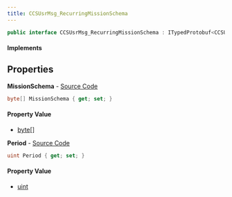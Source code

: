 ```yaml
---
title: CCSUsrMsg_RecurringMissionSchema
---
```


```csharp
public interface CCSUsrMsg_RecurringMissionSchema : ITypedProtobuf<CCSUsrMsg_RecurringMissionSchema>, INativeHandle, INetMessage<CCSUsrMsg_RecurringMissionSchema>, IDisposable
```

#### Implements

## Properties

**MissionSchema** - [Source Code](https://github.com/swiftly-solution/swiftlys2/blob/main/managed/src/SwiftlyS2.Generated/Protobufs/Interfaces/CCSUsrMsg_RecurringMissionSchema.cs#L21)

```csharp
byte[] MissionSchema { get; set; }
```

#### Property Value

- [byte](https://learn.microsoft.com/dotnet/api/system.byte)[]

**Period** - [Source Code](https://github.com/swiftly-solution/swiftlys2/blob/main/managed/src/SwiftlyS2.Generated/Protobufs/Interfaces/CCSUsrMsg_RecurringMissionSchema.cs#L18)

```csharp
uint Period { get; set; }
```

#### Property Value

- [uint](https://learn.microsoft.com/dotnet/api/system.uint32)


